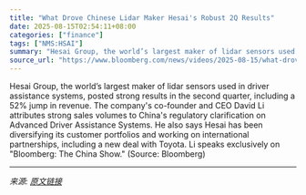 ```yaml
---
title: "What Drove Chinese Lidar Maker Hesai's Robust 2Q Results"
date: 2025-08-15T02:54:11+08:00
categories: ["finance"]
tags: ["NMS:HSAI"]
summary: "Hesai Group, the world’s largest maker of lidar sensors used in driver assistance systems, posted strong results in the second quarter, including a 52% jump in revenue. The company's co-founder and CE"
source_url: "https://www.bloomberg.com/news/videos/2025-08-15/what-drove-chinese-lidar-maker-hesai-s-robust-2q-results-video"
---
```


Hesai Group, the world’s largest maker of lidar sensors used in driver assistance systems, posted strong results in the second quarter, including a 52% jump in revenue. The company's co-founder and CEO David Li attributes strong sales volumes to China's regulatory clarification on Advanced Driver Assistance Systems. He also says Hesai has been diversifying its customer portfolios and working on international partnerships, including a new deal with Toyota. Li speaks exclusively on "Bloomberg: The China Show." (Source: Bloomberg)

---

*来源: [原文链接](https://www.bloomberg.com/news/videos/2025-08-15/what-drove-chinese-lidar-maker-hesai-s-robust-2q-results-video)*
